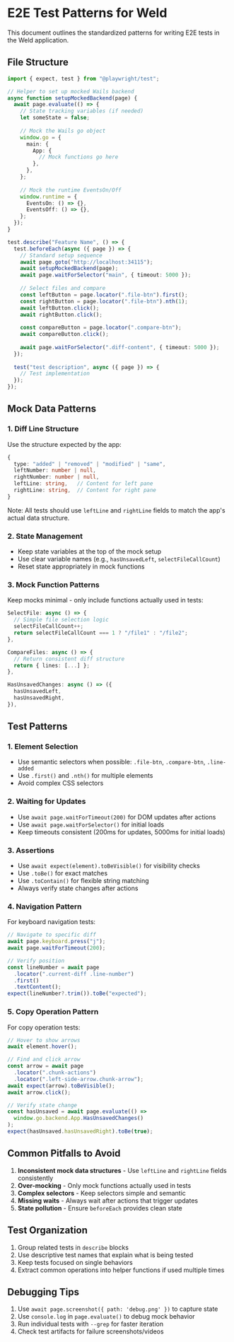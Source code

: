 # E2E Test Patterns for Weld

This document outlines the standardized patterns for writing E2E tests in the Weld application.

## File Structure

```typescript
import { expect, test } from "@playwright/test";

// Helper to set up mocked Wails backend
async function setupMockedBackend(page) {
  await page.evaluate(() => {
    // State tracking variables (if needed)
    let someState = false;
    
    // Mock the Wails go object
    window.go = {
      main: {
        App: {
          // Mock functions go here
        },
      },
    };
    
    // Mock the runtime EventsOn/Off
    window.runtime = {
      EventsOn: () => {},
      EventsOff: () => {},
    };
  });
}

test.describe("Feature Name", () => {
  test.beforeEach(async ({ page }) => {
    // Standard setup sequence
    await page.goto("http://localhost:34115");
    await setupMockedBackend(page);
    await page.waitForSelector("main", { timeout: 5000 });
    
    // Select files and compare
    const leftButton = page.locator(".file-btn").first();
    const rightButton = page.locator(".file-btn").nth(1);
    await leftButton.click();
    await rightButton.click();
    
    const compareButton = page.locator(".compare-btn");
    await compareButton.click();
    
    await page.waitForSelector(".diff-content", { timeout: 5000 });
  });
  
  test("test description", async ({ page }) => {
    // Test implementation
  });
});
```

## Mock Data Patterns

### 1. Diff Line Structure
Use the structure expected by the app:

```typescript
{
  type: "added" | "removed" | "modified" | "same",
  leftNumber: number | null,
  rightNumber: number | null,
  leftLine: string,   // Content for left pane
  rightLine: string,  // Content for right pane
}
```

Note: All tests should use `leftLine` and `rightLine` fields to match the app's actual data structure.

### 2. State Management
- Keep state variables at the top of the mock setup
- Use clear variable names (e.g., `hasUnsavedLeft`, `selectFileCallCount`)
- Reset state appropriately in mock functions

### 3. Mock Function Patterns
Keep mocks minimal - only include functions actually used in tests:

```typescript
SelectFile: async () => {
  // Simple file selection logic
  selectFileCallCount++;
  return selectFileCallCount === 1 ? "/file1" : "/file2";
},

CompareFiles: async () => {
  // Return consistent diff structure
  return { lines: [...] };
},

HasUnsavedChanges: async () => ({
  hasUnsavedLeft,
  hasUnsavedRight,
}),
```

## Test Patterns

### 1. Element Selection
- Use semantic selectors when possible: `.file-btn`, `.compare-btn`, `.line-added`
- Use `.first()` and `.nth()` for multiple elements
- Avoid complex CSS selectors

### 2. Waiting for Updates
- Use `await page.waitForTimeout(200)` for DOM updates after actions
- Use `await page.waitForSelector()` for initial loads
- Keep timeouts consistent (200ms for updates, 5000ms for initial loads)

### 3. Assertions
- Use `await expect(element).toBeVisible()` for visibility checks
- Use `.toBe()` for exact matches
- Use `.toContain()` for flexible string matching
- Always verify state changes after actions

### 4. Navigation Pattern
For keyboard navigation tests:
```typescript
// Navigate to specific diff
await page.keyboard.press("j");
await page.waitForTimeout(200);

// Verify position
const lineNumber = await page
  .locator(".current-diff .line-number")
  .first()
  .textContent();
expect(lineNumber?.trim()).toBe("expected");
```

### 5. Copy Operation Pattern
For copy operation tests:
```typescript
// Hover to show arrows
await element.hover();

// Find and click arrow
const arrow = await page
  .locator(".chunk-actions")
  .locator(".left-side-arrow.chunk-arrow");
await expect(arrow).toBeVisible();
await arrow.click();

// Verify state change
const hasUnsaved = await page.evaluate(() =>
  window.go.backend.App.HasUnsavedChanges()
);
expect(hasUnsaved.hasUnsavedRight).toBe(true);
```

## Common Pitfalls to Avoid

1. **Inconsistent mock data structures** - Use `leftLine` and `rightLine` fields consistently
2. **Over-mocking** - Only mock functions actually used in tests
3. **Complex selectors** - Keep selectors simple and semantic
4. **Missing waits** - Always wait after actions that trigger updates
5. **State pollution** - Ensure `beforeEach` provides clean state

## Test Organization

1. Group related tests in `describe` blocks
2. Use descriptive test names that explain what is being tested
3. Keep tests focused on single behaviors
4. Extract common operations into helper functions if used multiple times

## Debugging Tips

1. Use `await page.screenshot({ path: 'debug.png' })` to capture state
2. Use `console.log` in `page.evaluate()` to debug mock behavior
3. Run individual tests with `--grep` for faster iteration
4. Check test artifacts for failure screenshots/videos